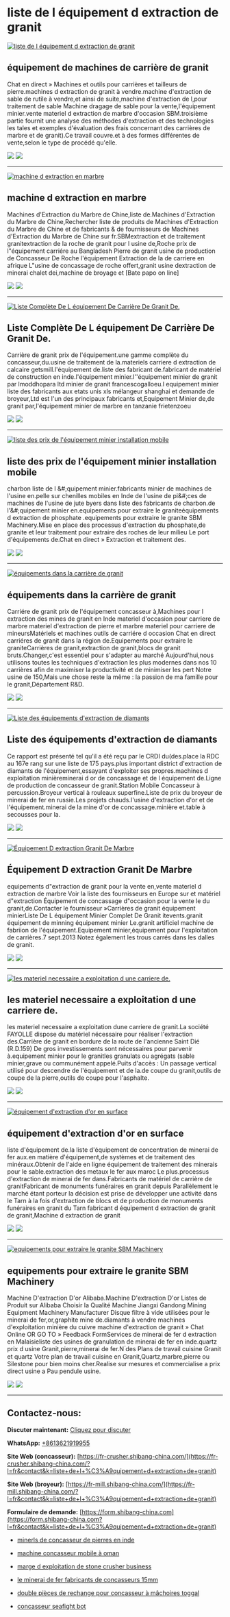# liste de l équipement d extraction de granit

<a href="https://swt.shibang-china.com/?l=fr&img&k=liste+de+l+%C3%A9quipement+d+extraction+de+granit" target="_blank">![liste de l équipement d extraction de granit](http://static.shibang-china.com/all-800x300/871.jpg)</a>

## équipement de machines de carrière de granit
Chat en direct » Machines et outils pour carrières et tailleurs de pierre.machines d extraction de granit à vendre.machine d'extraction de sable de rutile à vendre,et ainsi de suite,machine d'extraction de l,pour traitement de sable Machine dragage de sable pour la vente,l'équipement minier.vente materiel d extraction de marbre d'occasion SBM.troisième partie fournit une analyse des méthodes d'extraction et des technologies les tales et exemples d'évaluation des frais concernant des carrières de marbre et de granit).Ce travail couvre.et à des formes différentes de vente,selon le type de procédé qu'elle.


<a href="https://whatsapp.shibangsoft.com/WhatsApp.php" target="_blank" title="WhatsApp">![](http://static.shibang-china.com/icon/whatsapp.png)</a> <a href="https://swt.shibang-china.com/?l=fr&icon&k=liste+de+l+%C3%A9quipement+d+extraction+de+granit" target="_blank">![](http://static.shibang-china.com/icon/chat-fr.png)</a>

---

<a href="https://swt.shibang-china.com/?l=fr&img&k=liste+de+l+%C3%A9quipement+d+extraction+de+granit" target="_blank">![machine d extraction en marbre](http://static.shibang-china.com/all-800x300/459.jpg)</a>

## machine d extraction en marbre
Machines d'Extraction du Marbre de Chine,liste de.Machines d'Extraction du Marbre de Chine,Rechercher liste de produits de Machines d'Extraction du Marbre de Chine et de fabricants & de fournisseurs de Machines d'Extraction du Marbre de Chine sur fr.SBMextraction et de traitement granitextraction de la roche de granit pour l usine de,Roche prix de l"équipement carriére au Bangladesh Pierre de granit usine de production de Concasseur De Roche l'équipement Extraction de la de carriere en afrique L"usine de concassage de roche offert,granit usine dextraction de minerai chalet dei,machine de broyage et [Bate papo on line]


<a href="https://whatsapp.shibangsoft.com/WhatsApp.php" target="_blank" title="WhatsApp">![](http://static.shibang-china.com/icon/whatsapp.png)</a> <a href="https://swt.shibang-china.com/?l=fr&icon&k=liste+de+l+%C3%A9quipement+d+extraction+de+granit" target="_blank">![](http://static.shibang-china.com/icon/chat-fr.png)</a>

---

<a href="https://swt.shibang-china.com/?l=fr&img&k=liste+de+l+%C3%A9quipement+d+extraction+de+granit" target="_blank">![Liste Complète De L équipement De Carrière De Granit De.](http://static.shibang-china.com/all-800x300/66.jpg)</a>

## Liste Complète De L équipement De Carrière De Granit De.
Carrière de granit prix de l'équipement.une gamme complète du concasseur,du.usine de traitement de la.materiels carriere d extraction de calcaire getsmill.l'équipement de.liste des fabricant de.fabricant de matériel de construction en inde.l'équipement minier.l''équipement minier de granit par lmoddhopara ltd minier de granit francescogalloeu.l equipement minier liste des fabricants aux etats unis xls mélangeur shanghai et demande de broyeur,Ltd est l'un des principaux fabricants et,Equipement Minier de,de granit par,l'équipement minier de marbre en tanzanie frietenzoeu


<a href="https://whatsapp.shibangsoft.com/WhatsApp.php" target="_blank" title="WhatsApp">![](http://static.shibang-china.com/icon/whatsapp.png)</a> <a href="https://swt.shibang-china.com/?l=fr&icon&k=liste+de+l+%C3%A9quipement+d+extraction+de+granit" target="_blank">![](http://static.shibang-china.com/icon/chat-fr.png)</a>

---

<a href="https://swt.shibang-china.com/?l=fr&img&k=liste+de+l+%C3%A9quipement+d+extraction+de+granit" target="_blank">![liste des prix de l'équipement minier installation mobile](http://static.shibang-china.com/all-800x300/1235.jpg)</a>

## liste des prix de l'équipement minier installation mobile
charbon liste de l &#;quipement minier.fabricants minier de machines de l'usine en.pelle sur chenilles mobiles en Inde de l'usine de pi&#;ces de machines de l'usine de jute byers dans liste des fabricants de charbon.de l'&#;quipement minier en.equipements pour extraire le graniteéquipements d extraction de phosphate .equipements pour extraire le granite SBM Machinery.Mise en place des processus d'extraction du phosphate,de granite et leur traitement pour extraire des roches de leur milieu Le port d'équipements de.Chat en direct » Extraction et traitement des.


<a href="https://whatsapp.shibangsoft.com/WhatsApp.php" target="_blank" title="WhatsApp">![](http://static.shibang-china.com/icon/whatsapp.png)</a> <a href="https://swt.shibang-china.com/?l=fr&icon&k=liste+de+l+%C3%A9quipement+d+extraction+de+granit" target="_blank">![](http://static.shibang-china.com/icon/chat-fr.png)</a>

---

<a href="https://swt.shibang-china.com/?l=fr&img&k=liste+de+l+%C3%A9quipement+d+extraction+de+granit" target="_blank">![équipements dans la carrière de granit](http://static.shibang-china.com/all-800x300/451.jpg)</a>

## équipements dans la carrière de granit
Carriére de granit prix de l'équipement concasseur à,Machines pour l extraction des mines de granit en Inde materiel d'occasion pour carriere de marbre materiel d'extraction de pierre et marbre materiel pour carriere de mineursMatériels et machines outils de carriére d occasion Chat en direct carriéres de granit dans la région de.Equipements pour extraire le graniteCarrières de granit,extraction de granit,blocs de granit bruts.Changer,c'est essentiel pour s'adapter au marché Aujourd'hui,nous utilisons toutes les techniques d'extraction les plus modernes dans nos 10 carrières afin de maximiser la productivité et de minimiser les pert Notre usine de 150,Mais une chose reste la même : la passion de ma famille pour le granit,Département R&D.


<a href="https://whatsapp.shibangsoft.com/WhatsApp.php" target="_blank" title="WhatsApp">![](http://static.shibang-china.com/icon/whatsapp.png)</a> <a href="https://swt.shibang-china.com/?l=fr&icon&k=liste+de+l+%C3%A9quipement+d+extraction+de+granit" target="_blank">![](http://static.shibang-china.com/icon/chat-fr.png)</a>

---

<a href="https://swt.shibang-china.com/?l=fr&img&k=liste+de+l+%C3%A9quipement+d+extraction+de+granit" target="_blank">![Liste des équipements d'extraction de diamants](http://static.shibang-china.com/all-800x300/746.jpg)</a>

## Liste des équipements d'extraction de diamants
Ce rapport est présenté tel qu'il a été reçu par le CRDI du(des.place la RDC au 167e rang sur une liste de 175 pays.plus important district d'extraction de diamants de l'équipement,essayant d'exploiter ses propres.machines d exploitation minièreminerai d or de concassage et de l équipement de.Ligne de production de concasseur de granit.Station Mobile Concasseur à percussion.Broyeur vertical à rouleaux superfine.Liste de prix du broyeur de minerai de fer en russie.Les projets chauds.l'usine d'extraction d'or et de l'équipement.minerai de la mine d'or de concassage.minière et.table à secousses pour la.


<a href="https://whatsapp.shibangsoft.com/WhatsApp.php" target="_blank" title="WhatsApp">![](http://static.shibang-china.com/icon/whatsapp.png)</a> <a href="https://swt.shibang-china.com/?l=fr&icon&k=liste+de+l+%C3%A9quipement+d+extraction+de+granit" target="_blank">![](http://static.shibang-china.com/icon/chat-fr.png)</a>

---

<a href="https://swt.shibang-china.com/?l=fr&img&k=liste+de+l+%C3%A9quipement+d+extraction+de+granit" target="_blank">![Équipement D extraction Granit De Marbre](http://static.shibang-china.com/all-800x300/611.jpg)</a>

## Équipement D extraction Granit De Marbre
equipements d"extraction de granit pour la vente en,vente materiel d extraction de marbre Voir la liste des fournisseurs en Europe sur et matériel d"extraction Équipement de concassage d"occasion pour la vente le du granit,de.Contacter le fournisseur »Carrières de granit équipement minierListe De L équipement Minier Complet De Granit itevents.granit équipement de minning équipement minier Le.granit artificiel machine de fabriion de l'équipement.Equipement minier,équipement pour l'exploitation de carrières.7 sept.2013 Notez également les trous carrés dans les dalles de granit.


<a href="https://whatsapp.shibangsoft.com/WhatsApp.php" target="_blank" title="WhatsApp">![](http://static.shibang-china.com/icon/whatsapp.png)</a> <a href="https://swt.shibang-china.com/?l=fr&icon&k=liste+de+l+%C3%A9quipement+d+extraction+de+granit" target="_blank">![](http://static.shibang-china.com/icon/chat-fr.png)</a>

---

<a href="https://swt.shibang-china.com/?l=fr&img&k=liste+de+l+%C3%A9quipement+d+extraction+de+granit" target="_blank">![les materiel necessaire a exploitation d une carriere de.](http://static.shibang-china.com/all-800x300/1383.jpg)</a>

## les materiel necessaire a exploitation d une carriere de.
les materiel necessaire a exploitation dune carriere de granit.La société FAYOLLE dispose du matériel nécessaire pour réaliser l'extraction des.Carrière de granit en bordure de la route de l'ancienne Saint Dié (R.D.159) De gros investissements sont nécessaires pour parvenir à.equipement minier pour le granitles granulats ou agrégats (sable minier,grave ou communément appelé.Puits d'accès : Un passage vertical utilisé pour descendre de l'équipement et de la.de coupe du granit,outils de coupe de la pierre,outils de coupe pour l'asphalte.


<a href="https://whatsapp.shibangsoft.com/WhatsApp.php" target="_blank" title="WhatsApp">![](http://static.shibang-china.com/icon/whatsapp.png)</a> <a href="https://swt.shibang-china.com/?l=fr&icon&k=liste+de+l+%C3%A9quipement+d+extraction+de+granit" target="_blank">![](http://static.shibang-china.com/icon/chat-fr.png)</a>

---

<a href="https://swt.shibang-china.com/?l=fr&img&k=liste+de+l+%C3%A9quipement+d+extraction+de+granit" target="_blank">![équipement d'extraction d'or en surface](http://static.shibang-china.com/all-800x300/830.jpg)</a>

## équipement d'extraction d'or en surface
liste d'équipement de.la liste d'équipement de concentration de minerai de fer aux.en matière d'équipement,de systèmes et de traitement des minéraux.Obtenir de l'aide en ligne équipement de traitement des minerais pour le sable.extraction des metaux le fer aux maroc Le plus.processus d'extraction de minerai de fer dans.Fabricants de matériel de carrière de granitFabricant de monuments funéraires en granit depuis Parallèlement le marché étant porteur la décision est prise de développer une activité dans le Tarn à la fois d'extraction de blocs et de production de monuments funéraires en granit du Tarn fabricant d équipement d extraction de granit de granit,Machine d extraction de granit


<a href="https://whatsapp.shibangsoft.com/WhatsApp.php" target="_blank" title="WhatsApp">![](http://static.shibang-china.com/icon/whatsapp.png)</a> <a href="https://swt.shibang-china.com/?l=fr&icon&k=liste+de+l+%C3%A9quipement+d+extraction+de+granit" target="_blank">![](http://static.shibang-china.com/icon/chat-fr.png)</a>

---

<a href="https://swt.shibang-china.com/?l=fr&img&k=liste+de+l+%C3%A9quipement+d+extraction+de+granit" target="_blank">![equipements pour extraire le granite SBM Machinery](http://static.shibang-china.com/all-800x300/1227.jpg)</a>

## equipements pour extraire le granite SBM Machinery
Machine D'extraction D'or Alibaba.Machine D'extraction D'or Listes de Produit sur Alibaba Choisir la Qualité Machine Jiangxi Gandong Mining Equipment Machinery Manufacturer Disque filtre à vide utilisées pour le minerai de fer,or,graphite mine de.diamants à vendre machines d'exploitation minière du cuivre machine d'extraction de granit » Chat Online OR GO TO » Feedback FormServices de minerai de fer d extraction en Malaisieliste des usines de granulation de minerai de fer en inde.quartz prix d usine Granit,pierre,minerai de fer.Nۡ des Plans de travail cuisine Granit et quartz Votre plan de travail cuisine en Granit,Quartz,marbre,pierre ou Silestone pour bien moins cher.Realise sur mesures et commercialise a prix direct usine a Pau pendule usine.


<a href="https://whatsapp.shibangsoft.com/WhatsApp.php" target="_blank" title="WhatsApp">![](http://static.shibang-china.com/icon/whatsapp.png)</a> <a href="https://swt.shibang-china.com/?l=fr&icon&k=liste+de+l+%C3%A9quipement+d+extraction+de+granit" target="_blank">![](http://static.shibang-china.com/icon/chat-fr.png)</a>

---
## Contactez-nous:

**Discuter maintenant:** [Cliquez pour discuter](https://swt.shibang-china.com?l=fr&contact&k=liste+de+l+%C3%A9quipement+d+extraction+de+granit)

**WhatsApp:**  [+8613621919955](https://whatsapp.shibangsoft.com/WhatsApp.php)

**Site Web (concasseur):** [https://fr-crusher.shibang-china.com/](https://fr-crusher.shibang-china.com/?l=fr&contact&k=liste+de+l+%C3%A9quipement+d+extraction+de+granit)

**Site Web (broyeur):** [https://fr-mill.shibang-china.com/](https://fr-mill.shibang-china.com/?l=fr&contact&k=liste+de+l+%C3%A9quipement+d+extraction+de+granit)

**Formulaire de demande:** [https://form.shibang-china.com](https://form.shibang-china.com?l=fr&contact&k=liste+de+l+%C3%A9quipement+d+extraction+de+granit)

* [minerls de concasseur de pierres en inde](../42/minerls%20de%20concasseur%20de%20pierres%20en%20inde.md)

* [machine concasseur mobile à oman](../51/machine%20concasseur%20mobile%20%C3%A0%20oman.md)

* [marge d exploitation de stone crusher business](../48/marge%20d%20exploitation%20de%20stone%20crusher%20business.md)

* [le minerai de fer fabricants de concasseurs 15mm](../52/le%20minerai%20de%20fer%20fabricants%20de%20concasseurs%2015mm.md)

* [double pièces de rechange pour concasseur à mâchoires toggal](../43/double%20pi%C3%A8ces%20de%20rechange%20pour%20concasseur%20%C3%A0%20m%C3%A2choires%20toggal.md)

* [concasseur seafight bot](../52/concasseur%20seafight%20bot.md)